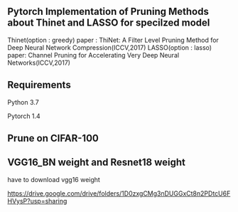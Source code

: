 ## Pytorch Implementation of Pruning Methods about Thinet and LASSO for specilzed model
Thinet(option : greedy) paper : ThiNet: A Filter Level Pruning Method for Deep Neural Network Compression(ICCV,2017)
LASSO(option : lasso) paper: Channel Pruning for Accelerating Very Deep Neural Networks(ICCV,2017)


## Requirements
Python 3.7

Pytorch 1.4

## Prune on CIFAR-100

## VGG16_BN weight and Resnet18 weight
have to download vgg16 weight 

https://drive.google.com/drive/folders/1D0zxgCMg3nDUGGxCt8n2PDtcU6FHVysP?usp=sharing


